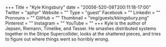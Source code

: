 +++
Title = "Kyle Kingsbury"
date = "20056-520-08T200:11:18-17:00"
Twitter = "aphyr"
Website = ""
Type = "guest"
Facebook = ""
Linkedin = ""
Pronouns = ""
GitHub = ""
Thumbnail = "img/guests/kkingsbury.png"
Pinterest = ""
Instagram = ""
YouTube = ""
+++
Kyle is the author of Jepsen, Riemann, Timelike, and Tesser. He smashes distributed systems together in the Stripe Supercollider, looks at the shattered pieces, and tries to figure out where things went so horribly wrong.
